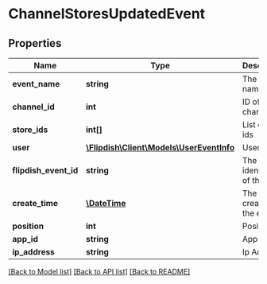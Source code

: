 # ChannelStoresUpdatedEvent

## Properties
Name | Type | Description | Notes
------------ | ------------- | ------------- | -------------
**event_name** | **string** | The event name | [optional] 
**channel_id** | **int** | ID of the channel | [optional] 
**store_ids** | **int[]** | List of store ids | [optional] 
**user** | [**\Flipdish\\Client\Models\UserEventInfo**](UserEventInfo.md) | User info | [optional] 
**flipdish_event_id** | **string** | The identitfier of the event | [optional] 
**create_time** | [**\DateTime**](\DateTime.md) | The time of creation of the event | [optional] 
**position** | **int** | Position | [optional] 
**app_id** | **string** | App id | [optional] 
**ip_address** | **string** | Ip Address | [optional] 

[[Back to Model list]](../README.md#documentation-for-models) [[Back to API list]](../README.md#documentation-for-api-endpoints) [[Back to README]](../README.md)


